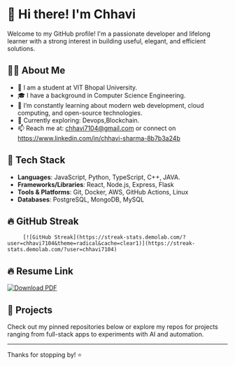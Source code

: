# 👋 Hi there! I'm Chhavi

Welcome to my GitHub profile! I'm a passionate developer and lifelong learner with a strong interest in building useful, elegant, and efficient solutions.

## 👨‍💻 About Me

- 💼 I am a student at VIT Bhopal University.
- 🎓 I have a background in Computer Science Engineering.  
- 🧠 I’m constantly learning about modern web development, cloud computing, and open-source technologies.
- 🌱 Currently exploring: Devops,Blockchain.
- 📫 Reach me at: chhavi7104@gmail.com or connect on https://www.linkedin.com/in/chhavi-sharma-8b7b3a24b
## 🔧 Tech Stack

- **Languages**: JavaScript, Python, TypeScript, C++, JAVA.
- **Frameworks/Libraries**: React, Node.js, Express, Flask
- **Tools & Platforms**: Git, Docker, AWS, GitHub Actions, Linux
- **Databases**: PostgreSQL, MongoDB, MySQL


## 🔥 GitHub Streak

         [![GitHub Streak](https://streak-stats.demolab.com/?user=chhavi7104&theme=radical&cache=clear1)](https://streak-stats.demolab.com/?user=chhavi7104)

## 🔥  Resume Link
[![Download PDF](https://img.shields.io/badge/View-PDF-red)](./Resume%20Chhavi_22BCE10560.pdf)
## 📂 Projects

Check out my pinned repositories below or explore my repos for projects ranging from full-stack apps to experiments with AI and automation.

---

Thanks for stopping by! ⭐

